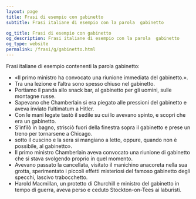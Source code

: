 ```yaml
---
layout: page
title: Frasi di esempio con gabinetto 
subtitle: Frasi italiane di esempio con la parola  gabinetto

og_title: Frasi di esempio con gabinetto 
og_description: Frasi italiane di esempio con la parola  gabinetto
og_type: website
permalink: /frasi/g/gabinetto.html
---
```


Frasi italiane di esempio contenenti la parola gabinetto:


- «Il primo ministro ha convocato una riunione immediata del gabinetto.».
- Tra una lezione e l’altra sono spesso chiuso nel gabinetto.
- Portiamo il panda allo snack bar, al gabinetto per gli uomini, sulle montagne russe.
- Sapevano che Chamberlain si era piegato alle pressioni del gabinetto e aveva inviato l’ultimatum a Hitler.
- Con le mani legate tastò il sedile su cui lo avevano spinto, e scoprì che era un gabinetto.
- S’infilò in bagno, strisciò fuori della finestra sopra il gabinetto e prese un treno per tornarsene a Chicago.
- sotto il cuscino e la sera si mangiano a letto, oppure, quando non è possibile, al gabinetto».
- Il primo ministro Chamberlain aveva convocato una riunione di gabinetto che si stava svolgendo proprio in quel momento.
- Avevano passato la cancellata, visitato il manichino anacoreta nella sua grotta, sperimentato i piccoli effetti misteriosi del famoso gabinetto degli specchi, lascivo trabocchetto.
- Harold Macmillan, un protetto di Churchill e ministro del gabinetto in tempo di guerra, aveva perso e ceduto Stockton-on-Tees ai laburisti.

